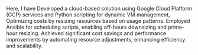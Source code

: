 Here, I have Developed a cloud-based solution using Google Cloud Platform (GCP) services and Python scripting for dynamic VM management, Optimizing costs by resizing resources based on usage patterns. Employed Ansible for scheduling scripts, enabling off-hours downsizing and prime-hour resizing. Achieved significant cost savings and performance improvements by automating resource adjustments, enhancing efficiency and scalability.
